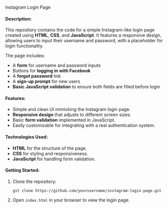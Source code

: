 Instagram Login Page

#### Description:
This repository contains the code for a simple Instagram-like login page created using **HTML**, **CSS**, and **JavaScript**. It features a responsive design, allowing users to input their username and password, with a placeholder for login functionality. 

The page includes:
- A **form** for username and password inputs
- Buttons for **logging in with Facebook**
- A **forgot password** link
- A **sign-up prompt** for new users
- **Basic JavaScript validation** to ensure both fields are filled before login

#### Features:
- Simple and clean UI mimicking the Instagram login page.
- **Responsive design** that adjusts to different screen sizes.
- Basic **form validation** implemented in JavaScript.
- Easily customizable for integrating with a real authentication system.

#### Technologies Used:
- **HTML** for the structure of the page.
- **CSS** for styling and responsiveness.
- **JavaScript** for handling form validation.

#### Getting Started:
1. Clone the repository:
   ```
   git clone https://github.com/yourusername/instagram-login-page.git
   ```
2. Open `index.html` in your browser to view the login page.

